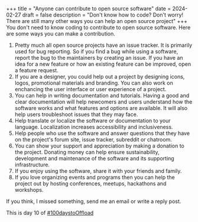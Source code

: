 +++
title = "Anyone can contribute to open source software"
date = 2024-02-27
draft = false
description = "Don't know how to code? Don't worry! There are still many other ways you can help an open source project"
+++
You don't need to know coding to contribute to open source software. Here are some ways you can make a contribution.

1. Pretty much all open source projects have an issue tracker. It is primarily used for bug reporting. So if you find a bug while using a software, report the bug to the maintainers by creating an issue. If you have an idea for a new feature or how an existing feature can be improved, open a feature request.
2. If you are a designer, you could help out a project by designing icons, logos, promotional materials and branding. You can also work on enchancing the user interface or user experience of a project.
3. You can help in writing documentation and tutorials. Having a good and clear documentation will help newcomers and users understand how the software works and what features and options are available. It will also help users troubleshoot issues that they may face.
4. Help translate or localize the software or documentation to your language. Localization increases accessibility and inclusiveness.
5. Help people who use the software and answer questions that they have on the project's forum site, issue tracker, subreddit or chatroom.
6. You can show your support and appreciation by making a donation to the project. Donating money can help ensure sustainability, development and maintenance of the software and its supporting infrastructure.
7. If you enjoy using the software, share it with your friends and family.
8. If you love organizing events and programs then you can help the project out by hosting conferences, meetups, hackathons and workshops.

If you think, I missed something, send me an email or write a reply post.

This is day 10 of [#100daystoOffload](https://100daystooffload.com)
